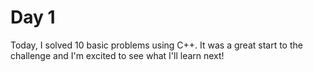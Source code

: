 # Day 1

Today, I solved 10 basic problems using C++. It was a great start to the challenge and I'm excited to see what I'll learn next!
